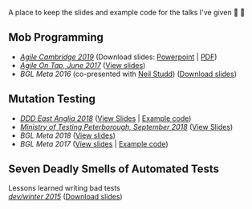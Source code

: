 A place to keep the slides and example code for the talks I've given :hear_no_evil: :loudspeaker:

## Mob Programming
* [_Agile Cambridge 2019_](https://2019.agilecambridge.net/programme/mob-mentality-5-years) (Download slides: [Powerpoint](https://github.com/oliwennell/talks/blob/master/a-mob-mentality.pptx) | [PDF](https://github.com/oliwennell/talks/blob/master/a-mob-mentality.pdf))
* [_Agile On Tap, June 2017_](https://www.meetup.com/Agile-Peterborough/events/240107042/) ([View slides](https://oliwennell.github.io/talks/mobbing/index.html))  
* _BGL Meta 2016_ (co-presented with [Neil Studd](https://blog.neilstudd.com/)) ([Download slides](https://github.com/oliwennell/talks/blob/master/mob-programming.pptx))

## Mutation Testing

* [_DDD East Anglia 2018_](https://www.dddeastanglia.com/) ([View Slides](https://oliwennell.github.io/talks/mutation-testing-csharp2/index.html) | [Example code](https://github.com/oliwennell/talks/tree/master/mutation-testing/example-app))
* [_Ministry of Testing Peterborough, September 2018_](https://www.meetup.com/Ministry-of-Testing-Peterborough/events/253059542/) ([View Slides](https://oliwennell.github.io/talks/mutation-testing-csharp2/index.html))
* _BGL Meta 2018_ ([View slides](https://oliwennell.github.io/talks/mutation-testing-csharp/index.html))
* _BGL Meta 2017_ ([View slides](https://oliwennell.github.io/talks/mutation-testing/index.html) | [Example code](https://github.com/oliwennell/talks/tree/master/mutation-testing/example-app))

## Seven Deadly Smells of Automated Tests
Lessons learned writing bad tests  
[_dev/winter 2015_](http://devcycles.net/2015/winter/sessions/index.php?session=16) ([Download slides](https://github.com/oliwennell/talks/blob/master/seven-deadly-smells_smaller.ppt))
